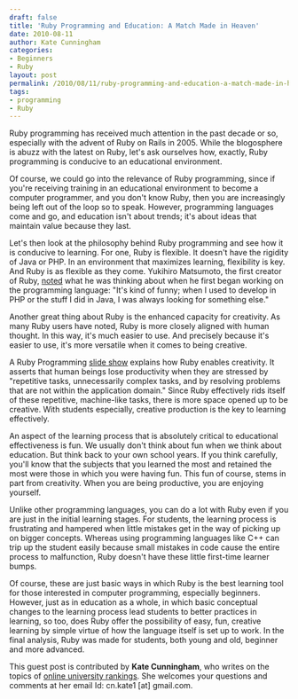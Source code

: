 ```yaml
---
draft: false
title: 'Ruby Programming and Education: A Match Made in Heaven'
date: 2010-08-11
author: Kate Cunningham
categories:
- Beginners
- Ruby
layout: post
permalink: /2010/08/11/ruby-programming-and-education-a-match-made-in-heaven/
tags:
- programming
- Ruby
---
```

Ruby programming has received much attention in the past decade or so,
especially with the advent of Ruby on Rails in 2005. While the
blogosphere is abuzz with the latest on Ruby, let's ask ourselves how,
exactly, Ruby programming is conducive to an educational environment<!--more-->.

Of course, we could go into the relevance of Ruby programming, since if
you're receiving training in an educational environment to become a
computer programmer, and you don't know Ruby, then you are increasingly
being left out of the loop so to speak. However, programming languages
come and go, and education isn't about trends; it's about ideas that
maintain value because they last.

Let's then look at the philosophy behind Ruby programming and see how it
is conducive to learning. For one, Ruby is flexible. It doesn't have the
rigidity of Java or PHP. In an environment that maximizes learning,
flexibility is key. And Ruby is as flexible as they come. Yukihiro
Matsumoto, the first creator of Ruby,
[noted](http://bigthink.com/ideas/21597) what he was thinking about when
he first began working on the programming language: "It's kind of funny;
when I used to develop in PHP or the stuff I did in Java, I was always
looking for something else."

Another great thing about Ruby is the enhanced capacity for creativity.
As many Ruby users have noted, Ruby is more closely aligned with human
thought. In this way, it's much easier to use. And precisely because
it's easier to use, it's more versatile when it comes to being creative.

A Ruby Programming [slide
show](http://www.slideshare.net/vishnu/the-ruby-programming-language-or-why-are-you-wasting-brain-power)
explains how Ruby enables creativity. It asserts that human beings lose
productivity when they are stressed by "repetitive tasks, unnecessarily
complex tasks, and by resolving problems that are not within the
application domain." Since Ruby effectively rids itself of these
repetitive, machine-like tasks, there is more space opened up to be
creative. With students especially, creative production is the key to
learning effectively.

An aspect of the learning process that is absolutely critical to
educational effectiveness is fun. We usually don't think about fun when
we think about education. But think back to your own school years. If
you think carefully, you'll know that the subjects that you learned the
most and retained the most were those in which you were having fun. This
fun of course, stems in part from creativity. When you are being
productive, you are enjoying yourself.

Unlike other programming languages, you can do a lot with Ruby even if
you are just in the initial learning stages. For students, the learning
process is frustrating and hampered when little mistakes get in the way
of picking up on bigger concepts. Whereas using programming languages
like C++ can trip up the student easily because small mistakes in code
cause the entire process to malfunction, Ruby doesn't have these little
first-time learner bumps.

Of course, these are just basic ways in which Ruby is the best learning
tool for those interested in computer programming, especially beginners.
However, just as in education as a whole, in which basic conceptual
changes to the learning process lead students to better practices in
learning, so too, does Ruby offer the possibility of easy, fun, creative
learning by simple virtue of how the language itself is set up to work.
In the final analysis, Ruby was made for students, both young and old,
beginner and more advanced.

This guest post is contributed by **Kate Cunningham**, who writes on the
topics of [online university
rankings](http://www.onlineuniversityrankings.com/). She welcomes your
questions and comments at her email Id: cn.kate1 [at] gmail.com.
